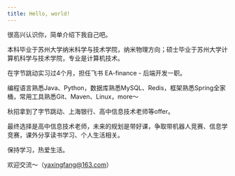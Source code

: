 ```yaml
---
title: Hello, world!
---
```


很高兴认识你，简单介绍下我自己吧。

本科毕业于苏州大学纳米科学与技术学院，纳米物理方向；硕士毕业于苏州大学计算机科学与技术学院，专业是计算机技术。

在字节跳动实习过4个月，担任飞书 EA-finance - 后端开发一职。

编程语言熟悉Java、Python，数据库熟悉MySQL、Redis，框架熟悉Spring全家桶，常用工具熟悉Git、Maven、Linux，more～

秋招拿到了字节跳动、上海银行、高中信息技术老师等offer。

最终选择是高中信息技术老师，未来的规划是带好课，争取带机器人竞赛、信息学竞赛，课外分享读书学习、个人生活相关。

保持学习，热爱生活。

欢迎交流～（yaxingfang@163.com）
